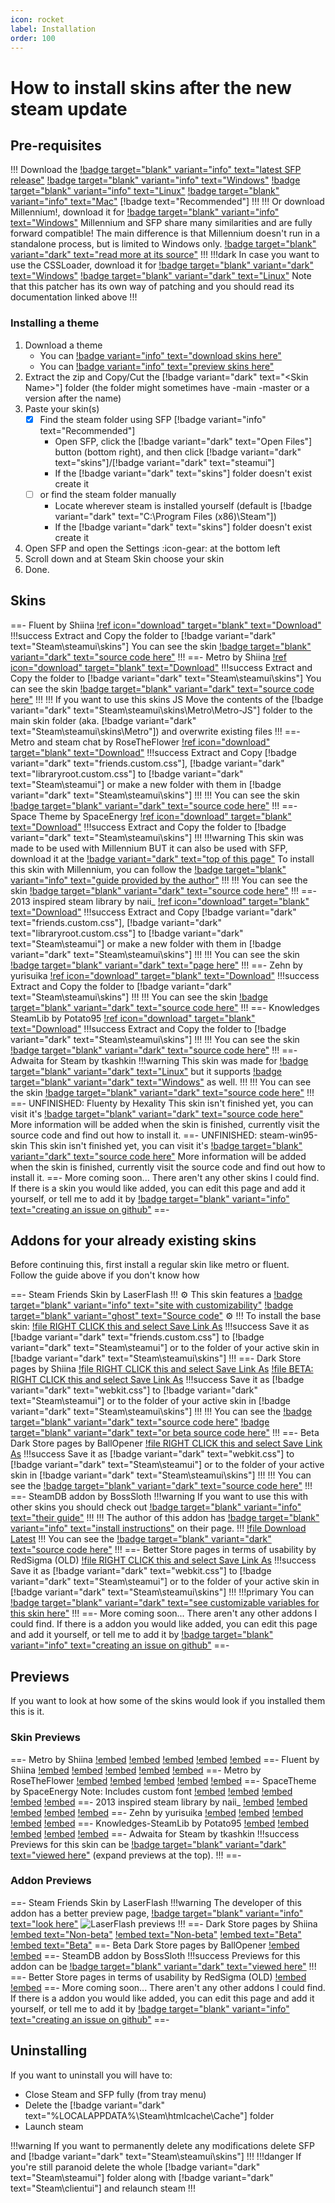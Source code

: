 ```yaml
---
icon: rocket
label: Installation
order: 100
---
```

# How to install skins after the new steam update

## Pre-requisites

!!! Download the [!badge target="blank" variant="info" text="latest SFP release"](https://github.com/PhantomGamers/SFP/releases)
[!badge target="blank" variant="info" text="Windows"](https://github.com/PhantomGamers/SFP/releases/latest/download/SFP_UI-win10-x64-SelfContained.zip) [!badge target="blank" variant="info" text="Linux"](https://github.com/PhantomGamers/SFP/releases/latest/download/SFP_UI-linux-x64-SelfContained.tar.gz) [!badge target="blank" variant="info" text="Mac"](https://github.com/PhantomGamers/SFP/releases/latest/download/SFP_UI-osx-x64-SelfContained.tar.gz) [!badge text="Recommended"]
!!!
!!! Or download Millennium!, download it for [!badge target="blank" variant="info" text="Windows"](https://github.com/ShadowMonster99/millennium-steam-patcher/releases/latest)
Millennium and SFP share many similarities and are fully forward compatible! The main difference is that Millennium doesn't run in a standalone process, but is limited to Windows only. [!badge target="blank" variant="dark" text="read more at its source"](https://github.com/ShadowMonster99/millennium-steam-patcher/#readme)
!!!
!!!dark In case you want to use the CSSLoader, download it for [!badge target="blank" variant="dark" text="Windows"](https://docs.deckthemes.com/CSSLoader/Install/#windows) [!badge target="blank" variant="dark" text="Linux"](https://docs.deckthemes.com/CSSLoader/Install/#linux)
Note that this patcher has its own way of patching and you should read its documentation linked above
!!!

### Installing a theme

1. Download a theme
   - You can [!badge variant="info" text="download skins here"](#skins)
   - You can [!badge variant="info" text="preview skins here"](#previews)
2. Extract the zip and Copy/Cut the [!badge variant="dark" text="\<Skin Name\>"] folder (the folder might sometimes have -main -master or a version after the name)
3. Paste your skin(s)
   - [x] Find the steam folder using SFP [!badge variant="info" text="Recommended"]
     - Open SFP, click the [!badge variant="dark" text="Open Files"] button (bottom right), and then click [!badge variant="dark" text="skins"]/[!badge variant="dark" text="steamui"]
     - If the [!badge variant="dark" text="skins"] folder doesn't exist create it
   - [ ] or find the steam folder manually
     - Locate wherever steam is installed yourself (default is [!badge variant="dark" text="C:\Program Files (x86)\Steam"])
     - If the [!badge variant="dark" text="skins"] folder doesn't exist create it
4. Open SFP and open the Settings :icon-gear: at the bottom left
5. Scroll down and at Steam Skin choose your skin
6. Done.

## Skins

==- Fluent by Shiina
[!ref icon="download" target="blank" text="Download"](https://download-directory.github.io/?url=https://github.com/AikoMidori/SteamSkins/tree/main/Fluent/)
!!!success Extract and Copy the folder to [!badge variant="dark" text="Steam\steamui\skins"]
You can see the skin [!badge target="blank" variant="dark" text="source code here"](https://github.com/AikoMidori/SteamSkins)
!!!
==- Metro by Shiina
[!ref icon="download" target="blank" text="Download"](https://download-directory.github.io/?url=https://github.com/AikoMidori/SteamSkins/tree/main/Metro/)
!!!success Extract and Copy the folder to [!badge variant="dark" text="Steam\steamui\skins"]
You can see the skin [!badge target="blank" variant="dark" text="source code here"](https://github.com/AikoMidori/SteamSkins)
!!!
!!! If you want to use this skins JS
Move the contents of the [!badge variant="dark" text="Steam\steamui\skins\Metro\Metro-JS"] folder to the main skin folder (aka. [!badge variant="dark" text="Steam\steamui\skins\Metro"]) and overwrite existing files
!!!
==- Metro and steam chat by RoseTheFlower
[!ref icon="download" target="blank" text="Download"](https://github.com/RoseTheFlower/MetroSteam/archive/refs/heads/master.zip)
!!!success Extract and Copy [!badge variant="dark" text="friends.custom.css"], [!badge variant="dark" text="libraryroot.custom.css"] to [!badge variant="dark" text="Steam\steamui"] or make a new folder with them in [!badge variant="dark" text="Steam\steamui\skins"]
!!!
!!! You can see the skin [!badge target="blank" variant="dark" text="source code here"](https://github.com/RoseTheFlower/MetroSteam)
!!!
==- Space Theme by SpaceEnergy
[!ref icon="download" target="blank" text="Download"](https://github.com/SpaceEnergy/SpaceTheme-Steam/releases/latest/download/SpaceTheme.zip)
!!!success Extract and Copy the folder to [!badge variant="dark" text="Steam\steamui\skins"]
!!!
!!!warning This skin was made to be used with Millennium BUT it can also be used with SFP, download it at the [!badge variant="dark" text="top of this page"](/guides/installation.md#pre-requisites)
To install this skin with Millennium, you can follow the [!badge target="blank" variant="info" text="guide provided by the author"](https://github.com/SpaceEnergy/SpaceTheme-Steam#installation)
!!!
!!! You can see the skin [!badge target="blank" variant="dark" text="source code here"](https://github.com/SpaceEnergy/SpaceTheme-Steam)
!!!
==- 2013 inspired steam library by naii_
[!ref icon="download" target="blank" text="Download"](https://gamebanana.com/mods/download/305429)
!!!success Extract and Copy [!badge variant="dark" text="friends.custom.css"], [!badge variant="dark" text="libraryroot.custom.css"] to [!badge variant="dark" text="Steam\steamui"] or make a new folder with them in [!badge variant="dark" text="Steam\steamui\skins"]
!!!
!!! You can see the skin [!badge target="blank" variant="dark" text="page here"](https://gamebanana.com/mods/305429)
!!!
==- Zehn by yurisuika
[!ref icon="download" target="blank" text="Download"](https://github.com/yurisuika/Zehn/archive/refs/heads/master.zip)
!!!success Extract and Copy the folder to [!badge variant="dark" text="Steam\steamui\skins"]
!!!
!!! You can see the skin [!badge target="blank" variant="dark" text="source code here"](https://github.com/yurisuika/Zehn)
!!!
==- Knowledges SteamLib by Potato95
[!ref icon="download" target="blank" text="Download"](https://github.com/Potato95/Knowledges-SteamLib/archive/refs/heads/master.zip)
!!!success Extract and Copy the folder to [!badge variant="dark" text="Steam\steamui\skins"]
!!!
!!! You can see the skin [!badge target="blank" variant="dark" text="source code here"](https://github.com/Potato95/Knowledges-SteamLib)
!!!
==- Adwaita for Steam by tkashkin
!!!warning This skin was made for [!badge target="blank" variant="dark" text="Linux"](https://github.com/tkashkin/Adwaita-for-Steam#installation) but it supports [!badge target="blank" variant="dark" text="Windows"](https://docs.deckthemes.com/CSSLoader/Install/#windows) as well.
!!!
!!! You can see the skin [!badge target="blank" variant="dark" text="source code here"](https://github.com/tkashkin/Adwaita-for-Steam)
!!!
==- UNFINISHED: Fluenty by Hexality
This skin isn't finished yet, you can visit it's [!badge target="blank" variant="dark" text="source code here"](https://github.com/Hexality/Fluenty)
More information will be added when the skin is finished, currently visit the source code and find out how to install it.
==- UNFINISHED: steam-win95-skin
This skin isn't finished yet, you can visit it's [!badge target="blank" variant="dark" text="source code here"](https://github.com/2641a40fd44383320adde4b027a1d0b03bd550/steam-win95-skin)
More information will be added when the skin is finished, currently visit the source code and find out how to install it.
==- More coming soon...
There aren't any other skins I could find. If there is a skin you would like added, you can edit this page and add it yourself, or tell me to add it by [!badge target="blank" variant="info" text="creating an issue on github"](https://github.com/xamionex/steamskins/issues/new?assignees=xamionex&labels=documentation&projects=&template=change-request.md&title=)
==-

## Addons for your already existing skins

Before continuing this, first install a regular skin like metro or fluent.\
Follow the guide above if you don't know how

==- Steam Friends Skin by LaserFlash
!!! :gear: This skin features a [!badge target="blank" variant="info" text="site with customizability"](https://chat.lasr.skin/) [!badge target="blank" variant="ghost" text="Source code"](https://github.com/LaserFlash/steam-chat-skin/) :gear:
!!!
To install the base skin:
[!file RIGHT CLICK this and select Save Link As](https://raw.githubusercontent.com/LaserFlash/steam-chat-skin/main/friends.custom.css)
!!!success Save it as [!badge variant="dark" text="friends.custom.css"] to [!badge variant="dark" text="Steam\steamui"] or to the folder of your active skin in [!badge variant="dark" text="Steam\steamui\skins"]
!!!
==- Dark Store pages by Shiina
[!file RIGHT CLICK this and select Save Link As](https://raw.githubusercontent.com/AikoMidori/steam-dark-mode/master/webkit.css)
[!file BETA: RIGHT CLICK this and select Save Link As](https://raw.githubusercontent.com/AikoMidori/steam-dark-mode/beta/build/css/webkit.css)
!!!success Save it as [!badge variant="dark" text="webkit.css"] to [!badge variant="dark" text="Steam\steamui"] or to the folder of your active skin in [!badge variant="dark" text="Steam\steamui\skins"]
!!!
!!! You can see the [!badge target="blank" variant="dark" text="source code here"](https://github.com/AikoMidori/steam-dark-mode) [!badge target="blank" variant="dark" text="or beta source code here"](https://github.com/AikoMidori/steam-dark-mode/tree/beta)
!!!
==- Beta Dark Store pages by BallOpener
[!file RIGHT CLICK this and select Save Link As](https://raw.githubusercontent.com/BallOpener/steam-dark-mode/beta2/css/webkit.css)
!!!success Save it as [!badge variant="dark" text="webkit.css"] to [!badge variant="dark" text="Steam\steamui"] or to the folder of your active skin in [!badge variant="dark" text="Steam\steamui\skins"]
!!!
!!! You can see the [!badge target="blank" variant="dark" text="source code here"](https://github.com/BallOpener/steam-dark-mode/tree/beta2)
!!!
==- SteamDB addon by BossSloth
!!!warning If you want to use this with other skins you should check out [!badge target="blank" variant="info" text="their guide"](https://github.com/tddebart/Steam-SteamDB-addon?tab=readme-ov-file#add-to-existing-skin)
!!!
!!! The author of this addon has [!badge target="blank" variant="info" text="install instructions"](https://github.com/tddebart/Steam-SteamDB-addon#installation) on their page.
!!!
[!file Download Latest](https://github.com/tddebart/Steam-SteamDB-addon/releases/latest/download/SteamDB-addon.zip)
!!! You can see the [!badge target="blank" variant="dark" text="source code here"](https://github.com/tddebart/Steam-SteamDB-addon)
!!!
==- Better Store pages in terms of usability by RedSigma (OLD)
[!file RIGHT CLICK this and select Save Link As](/assets/css/webkit.css)
!!!success Save it as [!badge variant="dark" text="webkit.css"] to [!badge variant="dark" text="Steam\steamui"] or to the folder of your active skin in [!badge variant="dark" text="Steam\steamui\skins"]
!!!
!!!primary You can [!badge target="blank" variant="dark" text="see customizable variables for this skin here"](/assets/css/store.css)
!!!
==- More coming soon...
There aren't any other addons I could find. If there is a addon you would like added, you can edit this page and add it yourself, or tell me to add it by [!badge target="blank" variant="info" text="creating an issue on github"](https://github.com/xamionex/steamskins/issues/new?assignees=xamionex&labels=documentation&projects=&template=change-request.md&title=)
==-

## Previews

If you want to look at how some of the skins would look if you installed them this is it.

### Skin Previews

==- Metro by Shiina
[!embed](/assets/image-comparison/index.html?o=/assets/images/skins/default/library.png&n=/assets/images/skins/shiinametro/library.png)
[!embed](/assets/image-comparison/index.html?o=/assets/images/skins/default/game.png&n=/assets/images/skins/shiinametro/game.png)
[!embed](/assets/image-comparison/index.html?o=/assets/images/skins/default/store.png&n=/assets/images/skins/shiinametro/store.png)
[!embed](/assets/image-comparison/index.html?o=/assets/images/skins/default/overlay.png&n=/assets/images/skins/shiinametro/overlay.png)
[!embed](/assets/image-comparison/index.html?o=/assets/images/skins/default/friends.png&n=/assets/images/skins/shiinametro/friends.png)
==- Fluent by Shiina
[!embed](/assets/image-comparison/index.html?o=/assets/images/skins/default/library.png&n=/assets/images/skins/shiinafluent/library.png)
[!embed](/assets/image-comparison/index.html?o=/assets/images/skins/default/game.png&n=/assets/images/skins/shiinafluent/game.png)
[!embed](/assets/image-comparison/index.html?o=/assets/images/skins/default/store.png&n=/assets/images/skins/shiinafluent/store.png)
[!embed](/assets/image-comparison/index.html?o=/assets/images/skins/default/overlay.png&n=/assets/images/skins/shiinafluent/overlay.png)
[!embed](/assets/image-comparison/index.html?o=/assets/images/skins/default/friends.png&n=/assets/images/skins/shiinafluent/friends.png)
==- Metro by RoseTheFlower
[!embed](/assets/image-comparison/index.html?o=/assets/images/skins/default/library.png&n=/assets/images/skins/rosemetro/library.png)
[!embed](/assets/image-comparison/index.html?o=/assets/images/skins/default/game.png&n=/assets/images/skins/rosemetro/game.png)
[!embed](/assets/image-comparison/index.html?o=/assets/images/skins/default/store.png&n=/assets/images/skins/rosemetro/store.png)
[!embed](/assets/image-comparison/index.html?o=/assets/images/skins/default/overlay.png&n=/assets/images/skins/rosemetro/overlay.png)
[!embed](/assets/image-comparison/index.html?o=/assets/images/skins/default/friends.png&n=/assets/images/skins/rosemetro/friends.png)
==- SpaceTheme by SpaceEnergy
Note: Includes custom font
[!embed](/assets/image-comparison/index.html?o=/assets/images/skins/default/library.png&n=/assets/images/skins/spacetheme/library.png)
[!embed](/assets/image-comparison/index.html?o=/assets/images/skins/default/game.png&n=/assets/images/skins/spacetheme/game.png)
[!embed](/assets/image-comparison/index.html?o=/assets/images/skins/default/store.png&n=/assets/images/skins/spacetheme/store.png)
[!embed](/assets/image-comparison/index.html?o=/assets/images/skins/default/overlay.png&n=/assets/images/skins/spacetheme/overlay.png)
[!embed](/assets/image-comparison/index.html?o=/assets/images/skins/default/friends.png&n=/assets/images/skins/spacetheme/friends.png)
==- 2013 inspired steam library by naii_
[!embed](/assets/image-comparison/index.html?o=/assets/images/skins/default/library.png&n=/assets/images/skins/2013/library.png)
[!embed](/assets/image-comparison/index.html?o=/assets/images/skins/default/game.png&n=/assets/images/skins/2013/game.png)
[!embed](/assets/image-comparison/index.html?o=/assets/images/skins/default/store.png&n=/assets/images/skins/2013/store.png)
[!embed](/assets/image-comparison/index.html?o=/assets/images/skins/default/overlay.png&n=/assets/images/skins/2013/overlay.png)
[!embed](/assets/image-comparison/index.html?o=/assets/images/skins/default/friends.png&n=/assets/images/skins/2013/friends.png)
==- Zehn by yurisuika
[!embed](/assets/image-comparison/index.html?o=/assets/images/skins/default/library.png&n=/assets/images/skins/zehn/library.png)
[!embed](/assets/image-comparison/index.html?o=/assets/images/skins/default/game.png&n=/assets/images/skins/zehn/game.png)
[!embed](/assets/image-comparison/index.html?o=/assets/images/skins/default/store.png&n=/assets/images/skins/zehn/store.png)
[!embed](/assets/image-comparison/index.html?o=/assets/images/skins/default/overlay.png&n=/assets/images/skins/zehn/overlay.png)
[!embed](/assets/image-comparison/index.html?o=/assets/images/skins/default/friends.png&n=/assets/images/skins/zehn/friends.png)
==- Knowledges-SteamLib by Potato95
[!embed](/assets/image-comparison/index.html?o=/assets/images/skins/default/library.png&n=/assets/images/skins/knowledges/library.png)
[!embed](/assets/image-comparison/index.html?o=/assets/images/skins/default/game.png&n=/assets/images/skins/knowledges/game.png)
[!embed](/assets/image-comparison/index.html?o=/assets/images/skins/default/store.png&n=/assets/images/skins/knowledges/store.png)
[!embed](/assets/image-comparison/index.html?o=/assets/images/skins/default/overlay.png&n=/assets/images/skins/knowledges/overlay.png)
[!embed](/assets/image-comparison/index.html?o=/assets/images/skins/default/friends.png&n=/assets/images/skins/knowledges/friends.png)
==- Adwaita for Steam by tkashkin
!!!success Previews for this skin can be [!badge target="blank" variant="dark" text="viewed here"](https://github.com/tkashkin/Adwaita-for-Steam#previews) (expand previews at the top).
!!!
==-

### Addon Previews

==- Steam Friends Skin by LaserFlash
!!!warning The developer of this addon has a better preview page, [!badge target="blank" variant="info" text="look here"](https://chat.lasr.skin/)
![LaserFlash previews](/assets/images/addons/laserflash/friends.png)
!!!
==- Dark Store pages by Shiina
[!embed text="Non-beta"](/assets/image-comparison/index.html?o=/assets/images/skins/default/store.png&n=/assets/images/addons/shiina/store.png)
[!embed text="Non-beta"](/assets/image-comparison/index.html?o=/assets/images/skins/default/storepage.png&n=/assets/images/addons/shiina/storepage.png)
[!embed text="Beta"](/assets/image-comparison/index.html?o=/assets/images/skins/default/store.png&n=/assets/images/addons/shiina/storebeta.png)
[!embed text="Beta"](/assets/image-comparison/index.html?o=/assets/images/skins/default/storepage.png&n=/assets/images/addons/shiina/storebetapage.png)
==- Beta Dark Store pages by BallOpener
[!embed](/assets/image-comparison/index.html?o=/assets/images/skins/default/store.png&n=/assets/images/addons/ballopener/store.png)
[!embed](/assets/image-comparison/index.html?o=/assets/images/skins/default/storepage.png&n=/assets/images/addons/ballopener/storepage.png)
==- SteamDB addon by BossSloth
!!!success Previews for this addon can be [!badge target="blank" variant="dark" text="viewed here"](https://github.com/tddebart/Steam-SteamDB-addon#creating-a-new-skin)
!!!
==- Better Store pages in terms of usability by RedSigma (OLD)
[!embed](/assets/image-comparison/index.html?o=/assets/images/skins/default/store.png&n=/assets/images/addons/redsigma/store.png)
[!embed](/assets/image-comparison/index.html?o=/assets/images/skins/default/storepage.png&n=/assets/images/addons/redsigma/storepage.png)
==- More coming soon...
There aren't any other addons I could find. If there is a addon you would like added, you can edit this page and add it yourself, or tell me to add it by [!badge target="blank" variant="info" text="creating an issue on github"](https://github.com/xamionex/steamskins/issues/new?assignees=xamionex&labels=documentation&projects=&template=change-request.md&title=)
==-

## Uninstalling

If you want to uninstall you will have to:

- Close Steam and SFP fully (from tray menu)
- Delete the [!badge variant="dark" text="%LOCALAPPDATA%\Steam\htmlcache\Cache\"] folder
- Launch steam

!!!warning If you want to permanently delete any modifications delete SFP and [!badge variant="dark" text="Steam\steamui\skins"]
!!!
!!!danger If you're still paranoid delete the whole [!badge variant="dark" text="Steam\steamui"] folder along with [!badge variant="dark" text="Steam\clientui"] and relaunch steam
!!!
